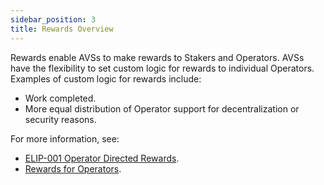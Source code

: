 ```yaml
---
sidebar_position: 3
title: Rewards Overview
---
```


Rewards enable AVSs to make rewards to Stakers and Operators. AVSs have the flexibility to set custom logic for rewards 
to individual Operators. Examples of custom logic for rewards include:
* Work completed.
* More equal distribution of Operator support for decentralization or security reasons.

For more information, see:
* [ELIP-001 Operator Directed Rewards](https://github.com/eigenfoundation/ELIPs/blob/main/ELIPs/ELIP-001.md#distribution-of-operator-directed-rewards).
* [Rewards for Operators](../../operators/operator-guides/operator-rewards-config.md).